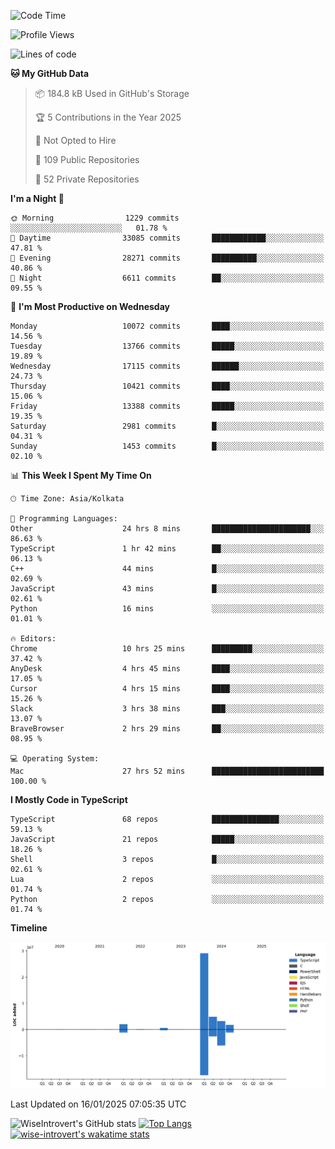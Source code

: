 <!--START_SECTION:waka-->
![Code Time](http://img.shields.io/badge/Code%20Time-2%2C122%20hrs%201%20min-blue)

![Profile Views](http://img.shields.io/badge/Profile%20Views-0-blue)

![Lines of code](https://img.shields.io/badge/From%20Hello%20World%20I%27ve%20Written-42.0%20million%20lines%20of%20code-blue)

**🐱 My GitHub Data** 

> 📦 184.8 kB Used in GitHub's Storage 
 > 
> 🏆 5 Contributions in the Year 2025
 > 
> 🚫 Not Opted to Hire
 > 
> 📜 109 Public Repositories 
 > 
> 🔑 52 Private Repositories 
 > 
**I'm a Night 🦉** 

```text
🌞 Morning                1229 commits        ░░░░░░░░░░░░░░░░░░░░░░░░░   01.78 % 
🌆 Daytime                33085 commits       ████████████░░░░░░░░░░░░░   47.81 % 
🌃 Evening                28271 commits       ██████████░░░░░░░░░░░░░░░   40.86 % 
🌙 Night                  6611 commits        ██░░░░░░░░░░░░░░░░░░░░░░░   09.55 % 
```
📅 **I'm Most Productive on Wednesday** 

```text
Monday                   10072 commits       ████░░░░░░░░░░░░░░░░░░░░░   14.56 % 
Tuesday                  13766 commits       █████░░░░░░░░░░░░░░░░░░░░   19.89 % 
Wednesday                17115 commits       ██████░░░░░░░░░░░░░░░░░░░   24.73 % 
Thursday                 10421 commits       ████░░░░░░░░░░░░░░░░░░░░░   15.06 % 
Friday                   13388 commits       █████░░░░░░░░░░░░░░░░░░░░   19.35 % 
Saturday                 2981 commits        █░░░░░░░░░░░░░░░░░░░░░░░░   04.31 % 
Sunday                   1453 commits        █░░░░░░░░░░░░░░░░░░░░░░░░   02.10 % 
```


📊 **This Week I Spent My Time On** 

```text
🕑︎ Time Zone: Asia/Kolkata

💬 Programming Languages: 
Other                    24 hrs 8 mins       ██████████████████████░░░   86.63 % 
TypeScript               1 hr 42 mins        ██░░░░░░░░░░░░░░░░░░░░░░░   06.13 % 
C++                      44 mins             █░░░░░░░░░░░░░░░░░░░░░░░░   02.69 % 
JavaScript               43 mins             █░░░░░░░░░░░░░░░░░░░░░░░░   02.61 % 
Python                   16 mins             ░░░░░░░░░░░░░░░░░░░░░░░░░   01.01 % 

🔥 Editors: 
Chrome                   10 hrs 25 mins      █████████░░░░░░░░░░░░░░░░   37.42 % 
AnyDesk                  4 hrs 45 mins       ████░░░░░░░░░░░░░░░░░░░░░   17.05 % 
Cursor                   4 hrs 15 mins       ████░░░░░░░░░░░░░░░░░░░░░   15.26 % 
Slack                    3 hrs 38 mins       ███░░░░░░░░░░░░░░░░░░░░░░   13.07 % 
BraveBrowser             2 hrs 29 mins       ██░░░░░░░░░░░░░░░░░░░░░░░   08.95 % 

💻 Operating System: 
Mac                      27 hrs 52 mins      █████████████████████████   100.00 % 
```

**I Mostly Code in TypeScript** 

```text
TypeScript               68 repos            ███████████████░░░░░░░░░░   59.13 % 
JavaScript               21 repos            █████░░░░░░░░░░░░░░░░░░░░   18.26 % 
Shell                    3 repos             █░░░░░░░░░░░░░░░░░░░░░░░░   02.61 % 
Lua                      2 repos             ░░░░░░░░░░░░░░░░░░░░░░░░░   01.74 % 
Python                   2 repos             ░░░░░░░░░░░░░░░░░░░░░░░░░   01.74 % 
```



**Timeline**

![Lines of Code chart](https://raw.githubusercontent.com/wise-introvert/wise-introvert/master/assets/bar_graph.png)


 Last Updated on 16/01/2025 07:05:35 UTC
<!--END_SECTION:waka-->

![WiseIntrovert's GitHub stats](https://github-readme-stats.vercel.app/api?username=wise-introvert&count_private=true&show_icons=true)
[![Top Langs](https://github-readme-stats.vercel.app/api/top-langs/?username=wise-introvert&langs_count=10)](https://github.com/anuraghazra/github-readme-stats)
[![wise-introvert's wakatime stats](https://github-readme-stats.vercel.app/api/wakatime?username=wiseintrovert)](https://github.com/anuraghazra/github-readme-stats)
